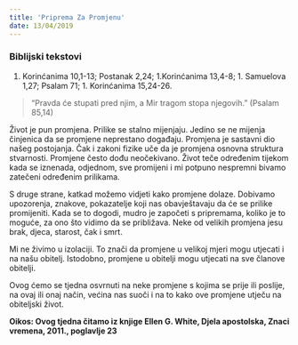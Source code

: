 ```yaml
---
title: 'Priprema Za Promjenu'
date: 13/04/2019
---
```


### Biblijski tekstovi
1. Korinćanima 10,1-13; Postanak 2,24; 1.Korinćanima 13,4-8; 1. Samuelova 1,27; Psalam 71; 1. Korinćanima 15,24-26.

> <p></p>
> “Pravda će stupati pred njim, a Mir tragom stopa njegovih.” (Psalam 85,14)

Život je pun promjena. Prilike se stalno mijenjaju. Jedino se ne mijenja činjenica da se promjene neprestano događaju. Promjena je sastavni dio našeg postojanja. Čak i zakoni fizike uče da je promjena osnovna struktura stvarnosti. Promjene često dođu neočekivano. Život teče određenim tijekom kada se iznenada, odjednom, sve promijeni i mi potpuno nespremni bivamo zatečeni određenim prilikama.

S druge strane, katkad možemo vidjeti kako promjene dolaze. Dobivamo upozorenja, znakove, pokazatelje koji nas obavještavaju da će se prilike promijeniti. Kada se to dogodi, mudro je započeti s pripremama, koliko je to moguće, za ono što vidimo da se približava. Neke od velikih promjena jesu brak, djeca, starost, čak i smrt.

Mi ne živimo u izolaciji. To znači da promjene u velikoj mjeri mogu utjecati i na našu obitelj. Istodobno, promjene u obitelji mogu utjecati na sve članove obitelji.

Ovog ćemo se tjedna osvrnuti na neke promjene s kojima se prije ili poslije, na ovaj ili onaj način, većina nas suoči i na to kako ove promjene utječu na obiteljski život.

**Oikos: Ovog tjedna čitamo iz knjige Ellen G. White, Djela apostolska, Znaci vremena, 2011., poglavlje 23**
